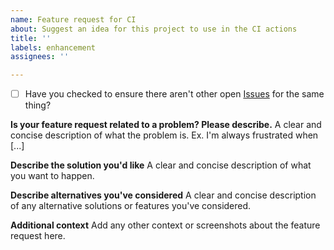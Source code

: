 ```yaml
---
name: Feature request for CI
about: Suggest an idea for this project to use in the CI actions
title: ''
labels: enhancement
assignees: ''

---
```


* [ ] Have you checked to ensure there aren't other open [Issues](../../../issues) for the same thing?

**Is your feature request related to a problem? Please describe.**
A clear and concise description of what the problem is. Ex. I'm always frustrated when [...]

**Describe the solution you'd like**
A clear and concise description of what you want to happen.

**Describe alternatives you've considered**
A clear and concise description of any alternative solutions or features you've considered.

**Additional context**
Add any other context or screenshots about the feature request here.
